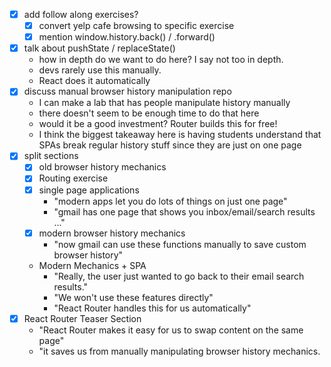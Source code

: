 * [x] add follow along exercises?
  * [x] convert yelp cafe browsing to specific exercise
  * [x] mention window.history.back() / .forward()
* [x] talk about pushState / replaceState()
  * how in depth do we want to do here? I say not too in depth.
  * devs rarely use this manually.
  * React does it automatically
* [x] discuss manual browser history manipulation repo
  * I can make a lab that has people manipulate history manually
  * there doesn't seem to be enough time to do that here
  * would it be a good investment? Router builds this for free!
  * I think the biggest takeaway here is having students understand that
    SPAs break regular history stuff since they are just on one page
* [x] split sections
  * [x] old browser history mechanics
  * [x] Routing exercise
  * [x] single page applications
    * "modern apps let you do lots of things on just one page"
    * "gmail has one page that shows you inbox/email/search results ..."
  * [x] modern browser history mechanics
    * "now gmail can use these functions manually to save custom browser history"
  * Modern Mechanics + SPA
    * "Really, the user just wanted to go back to their email search results."
    * "We won't use these features directly"
    * "React Router handles this for us automatically"
* [x] React Router Teaser Section
  * "React Router makes it easy for us to swap content on the same page"
  * "it saves us from manually manipulating browser history mechanics.
